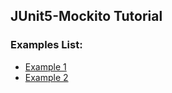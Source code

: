 ## JUnit5-Mockito Tutorial
### Examples List:
* [Example 1][1]
* [Example 2][2]

[1]: src/test/java/com/chameleon/code/Fast.java
[2]: src/test/java/ru/chameleon/junitmockitotutorial/simple/category/BTestSuite.java

